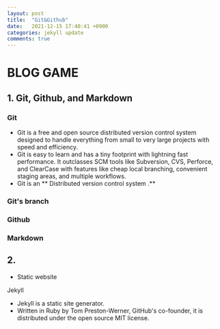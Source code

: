 ```yaml
---
layout: post
title:  "Git&Github"
date:   2021-12-15 17:40:41 +0900
categories: jekyll update
comments: true
---
```


# BLOG GAME
## 1. Git, Github, and Markdown
### Git 

- Git is a free and open source distributed version control system designed to handle everything from small to very large projects with speed and efficiency.
- Git is easy to learn and has a tiny footprint with lightning fast performance. It outclasses SCM tools like Subversion, CVS, Perforce, and ClearCase with features like cheap local branching, convenient staging areas, and multiple workflows.
- Git is an ** Distributed version control system .**
### Git's branch
### Github
### Markdown

## 2. 
- Static website

Jekyll
- Jekyll is a static site generator. 
- Written in Ruby by Tom Preston-Werner, GitHub's co-founder, it is distributed under the open source MIT license.
